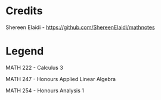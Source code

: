 # Credits

Shereen Elaidi - https://github.com/ShereenElaidi/mathnotes

# Legend

MATH 222 - Calculus 3 

MATH 247 - Honours Applied Linear Algebra

MATH 254 - Honours Analysis 1

